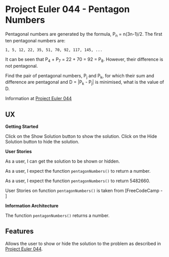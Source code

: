 # Project Euler 044 - Pentagon Numbers

Pentagonal numbers are generated by the formula, P<sub>n</sub> = n(3n-1)/2.  The first ten
pentagonal numbers are:

    1, 5, 12, 22, 35, 51, 70, 92, 117, 145, ...

It can be seen that P<sub>4</sub> + P<sub>7</sub> = 22 + 70 = 92 = P<sub>8</sub>.  However,
their difference is not pentagonal.

Find the pair of pentagonal numbers, P<sub>j</sub> and P<sub>k</sub>, for which their sum and difference are pentagonal and D = |P<sub>k</sub> - P<sub>j</sub>| is minimised, what is the value of D.

Information at [Project Euler 044](https://projecteuler.net/problem=44)

## UX

**Getting Started**

Click on the Show Solution button to show the solution.  Click on the Hide Solution button to hide the solution.

**User Stories**

As a user, I can get the solution to be shown or hidden.

As a user, I expect the function `pentagonNumbers()` to return a number.

As a user, I expect the function `pentagonNumbers()` to return 5482660.

User Stories on function `pentagonNumbers()` is taken from [FreeCodeCamp - ]

**Information Architecture**

The function `pentagonNumbers()` returns a number.

## Features

Allows the user to show or hide the solution to the problem as described in [Project Euler 044](https://projecteuler.net/problem=44).